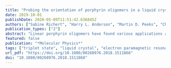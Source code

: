 ```yaml
---
title: "Probing the orientation of porphyrin oligomers in a liquid crystal solvent – a triplet state electron paramagnetic resonance study"
date: 2019-10-01
publishDate: 2020-05-09T11:51:42.636845Z
authors: ["Sabine Richert", "Harry L. Anderson", "Martin D. Peeks", "Christiane R. Timmel"]
publication_types: ["2"]
abstract: "Linear porphyrin oligomers have found various applications as synthetic molecular wires in the context of light harvesting, solar energy conversion and molecular electronics. In many of these applications a partial ordering of the molecules helps to improve the reaction efficiency or device performance. In this work we study the orientational properties of the building blocks of such porphyrin-based molecular wires, namely a porphyrin monomer and the corresponding butadiyne-bridged dimer. The porphyrins have been embedded in the nematic liquid crystal solvent 4-cyano-4'-pentylbiphenyl (5CB) and the anisotropic properties of their photogenerated triplet states were characterised by transient electron paramagnetic resonance (EPR) spectroscopy. When aligned in strong magnetic fields, the liquid crystal molecules impose their orientational anisotropy onto the solute guest molecules whose orientation-dependent magnetic properties can then be explored. The line shape analysis of the porphyrin triplet state EPR spectra – highly sensitive to small conformational changes – confirms the orientation of the zero-field-splitting (ZFS) tensors previously determined for these molecules by magnetophotoselection experiments. A biaxial distribution function is shown to be necessary to simulate the experimental EPR data. The biaxial behaviour, in conjunction with symmetry considerations, allows an unambiguous assignment of the three ZFS tensor axes to the molecular axes. From the determined orientational distributions of the porphyrins in 5CB, the biaxial order parameters for both molecules were calculated."
featured: false
publication: "*Molecular Physics*"
tags: ["triplet state", "liquid crystal", "electron paramagnetic resonance spectroscopy", "Porphyrin oligomers"]
url_pdf: "https://doi.org/10.1080/00268976.2018.1511868"
doi: "10.1080/00268976.2018.1511868"
---
```


